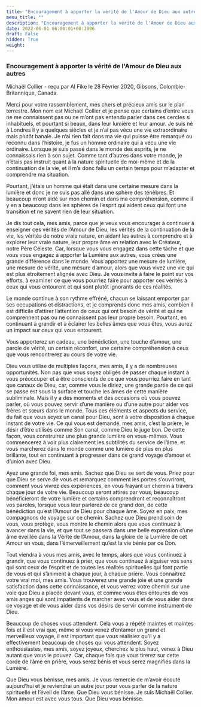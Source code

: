 ```yaml
---
title: "Encouragement à apporter la vérité de l'Amour de Dieu aux autres"
menu_title: ""
description: "Encouragement à apporter la vérité de l'Amour de Dieu aux autres"
date: 2022-06-01 06:00:01+00:1006
draft: False
hidden: True
weight:
---
```

### Encouragement à apporter la vérité de l'Amour de Dieu aux autres

Michaël Collier - reçu par Al Fike le 28 Février 2020, Gibsons, Colombie-Britannique, Canada.

Merci pour votre rassemblement, mes chers et précieux amis sur le plan terrestre. Mon nom est Michaël Collier et je pense que certains d’entre vous ne me connaissent pas ou ne m’ont pas entendu parler dans ces cercles si inhabituels, et pourtant si beaux, dans leur lumière et leur amour. Je suis né à Londres il y a quelques siècles et je n’ai pas vécu une vie extraordinaire mais plutôt banale. Je n’ai rien fait dans ma vie qui puisse être remarqué ou reconnu dans l’histoire, je fus un homme ordinaire qui a vécu une vie ordinaire. Lorsque je suis passé dans le monde des esprits, je ne connaissais rien à son sujet. Comme tant d’autres dans votre monde, je n’étais pas instruit quant à la nature spirituelle de moi-même et de la continuation de la vie, et il m’a donc fallu un certain temps pour m’adapter et comprendre ma situation.

Pourtant, j’étais un homme qui était dans une certaine mesure dans la lumière et donc je ne suis pas allé dans une sphère des ténèbres. Et beaucoup m’ont aidé sur mon chemin et dans ma compréhension, comme il y en a beaucoup dans les sphères de l’esprit qui aident ceux qui font une transition et ne savent rien de leur situation.

Je dis tout cela, mes amis, parce que je veux vous encourager à continuer à enseigner ces vérités de l’Amour de Dieu, les vérités de la continuation de la vie, les vérités de notre vraie nature, en aidant les autres à comprendre et à explorer leur vraie nature, leur propre âme en relation avec le Créateur, notre Père Céleste. Car, lorsque vous vous engagez dans cette tâche et que vous vous engagez à apporter la Lumière aux autres, vous crées une grande différence dans le monde. Vous apportez une mesure de lumière, une mesure de vérité, une mesure d’amour, alors que vous vivez une vie qui est plus étroitement alignée avec Dieu. Je vous invite à faire le point sur vos efforts, à examiner ce que vous pourriez faire pour apporter ces vérités à ceux qui vous entourent et qui sont plutôt ignorants de ces réalités.

Le monde continue à son rythme effréné, chacun se laissant emporter par ses occupations et distractions, et je comprends donc mes amis, combien il est difficile d’attirer l’attention de ceux qui ont besoin de vérité et qui ne comprennent pas ou ne connaissent pas leur propre besoin. Pourtant, en continuant à grandir et à éclairer les belles âmes que vous êtes, vous aurez un impact sur ceux qui vous entourent.

Vous apporterez un cadeau, une bénédiction, une touche d’amour, une parole de vérité, un certain réconfort, une certaine compréhension à ceux que vous rencontrerez au cours de votre vie.

Dieu vous utilise de multiples façons, mes amis, il y a de nombreuses opportunités. Non pas que vous soyez obligés de passer chaque instant à vous préoccuper et à être conscients de ce que vous pourriez faire en tant que canaux de Dieu, car, comme vous le diriez, une grande partie de ce qui se passe est sous la surface et touche les âmes de cette manière subliminale. Mais il y a des moments et des occasions où vous pouvez parler, où vous pouvez servir d’une manière ou d’une autre pour aider vos frères et sœurs dans le monde. Tous ces éléments et aspects du service, du fait que vous soyez un canal pour Dieu, sont à votre disposition à chaque instant de votre vie. Ce qui vous est demandé, mes amis, c’est la prière, le désir d’être utilisés comme Son canal, comme Dieu le juge bon. De cette façon, vous construirez une plus grande lumière en vous-mêmes. Vous commencerez à voir plus clairement les subtilités du service de l’âme, et vous marcherez dans le monde comme une lumière de plus en plus brillante, tout en continuant à progresser dans ce grand voyage d’amour et d’union avec Dieu.

Ayez une grande foi, mes amis. Sachez que Dieu se sert de vous. Priez pour que Dieu se serve de vous et remarquez comment les portes s’ouvriront, comment vous vivrez des expériences, en vous frayant un chemin à travers chaque jour de votre vie. Beaucoup seront attirés par vous, beaucoup bénéficieront de votre lumière et certains comprendront et reconnaîtront vos paroles, lorsque vous leur parlerez de ce grand don, de cette bénédiction qu’est l’Amour de Dieu pour chaque âme. Soyez en paix, mes compagnons de voyage sur ce chemin. Sachez que Dieu prend soin de vous, vous protège, vous montre le chemin alors que vous continuez à avancer dans la vie, et que tout se passera dans une belle expression d’une âme éveillée dans la Vérité de l’Amour, dans la gloire de la Lumière de cet Amour en vous, dans l’émerveillement qu’est la vie bénie par ce Don.

Tout viendra à vous mes amis, avec le temps, alors que vous continuez à grandir, que vous continuez à prier, que vous continuez à aiguiser vos sens qui sont ceux de l’esprit et de toutes les réalités spirituelles qui font partie de vous et qui s’animent à chaque jour, à chaque prière. Vous connaîtrez votre vrai moi, mes amis. Vous trouverez une grande joie et une grande satisfaction dans cette connaissance, et vous verrez votre chemin sur une voie que Dieu a placée devant vous, et comme vous êtes entourés de vos amis anges qui sont impatients de marcher avec vous et de vous aider dans ce voyage et de vous aider dans vos désirs de servir comme instrument de Dieu.

Beaucoup de choses vous attendent. Cela vous a répété maintes et maintes fois et il est vrai que, même si vous venez d’entamer un grand et merveilleux voyage, il est important que vous réalisiez qu’il y a effectivement beaucoup de choses qui vous attendent. Soyez enthousiastes, mes amis, soyez joyeux, cherchez le plus haut, venez à Dieu autant que vous le pouvez. Car, chaque fois que vous tirerez sur cette corde de l’âme en prière, vous serez bénis et vous serez magnifiés dans la Lumière.

Que Dieu vous bénisse, mes amis. Je vous remercie de m’avoir écouté aujourd’hui et je reviendrai un autre jour pour vous parler de la nature spirituelle et l’éveil de l’âme. Que Dieu vous bénisse. Je suis Michaël Collier. Mon amour est avec vous tous. Que Dieu vous bénisse.

